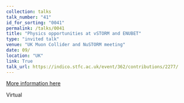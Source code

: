 ```yaml
---
collection: talks
talk_number: "41"
id_for_sorting: "0041"
permalink: /talks/0041
title: "Physics opportunities at vSTORM and ENUBET" 
type: "invited talk"
venue: "UK Muon Collider and NuSTORM meeting"
date: 09/
location: "UK"
link: True 
talk_url: https://indico.stfc.ac.uk/event/362/contributions/2277/ 
---
```


[More information here](https://indico.stfc.ac.uk/event/362/contributions/2277/)

Virtual
